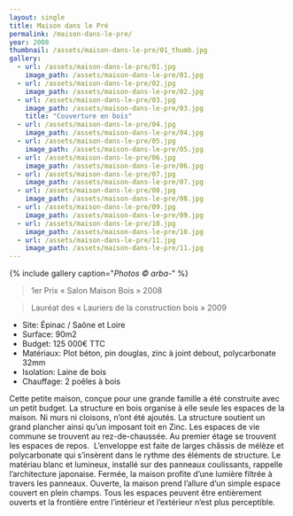 ```yaml
---
layout: single
title: Maison dans le Pré
permalink: /maison-dans-le-pre/
year: 2008
thumbnail: /assets/maison-dans-le-pre/01_thumb.jpg
gallery: 
  - url: /assets/maison-dans-le-pre/01.jpg
    image_path: /assets/maison-dans-le-pre/01.jpg
  - url: /assets/maison-dans-le-pre/02.jpg
    image_path: /assets/maison-dans-le-pre/02.jpg
  - url: /assets/maison-dans-le-pre/03.jpg
    image_path: /assets/maison-dans-le-pre/03.jpg
    title: "Couverture en bois"
  - url: /assets/maison-dans-le-pre/04.jpg
    image_path: /assets/maison-dans-le-pre/04.jpg
  - url: /assets/maison-dans-le-pre/05.jpg
    image_path: /assets/maison-dans-le-pre/05.jpg
  - url: /assets/maison-dans-le-pre/06.jpg
    image_path: /assets/maison-dans-le-pre/06.jpg
  - url: /assets/maison-dans-le-pre/07.jpg
    image_path: /assets/maison-dans-le-pre/07.jpg
  - url: /assets/maison-dans-le-pre/08.jpg
    image_path: /assets/maison-dans-le-pre/08.jpg
  - url: /assets/maison-dans-le-pre/09.jpg
    image_path: /assets/maison-dans-le-pre/09.jpg
  - url: /assets/maison-dans-le-pre/10.jpg
    image_path: /assets/maison-dans-le-pre/10.jpg
  - url: /assets/maison-dans-le-pre/11.jpg
    image_path: /assets/maison-dans-le-pre/11.jpg
---
```


{% include gallery caption="*Photos © arba-*" %}


> 1er Prix « Salon Maison Bois » 2008

> Lauréat des « Lauriers de la construction bois » 2009

  * Site: Épinac / Saône et Loire
  * Surface: 90m2
  * Budget: 125 000€ TTC
  * Matériaux: Plot béton, pin douglas, zinc à joint debout, polycarbonate 32mm 
  * Isolation: Laine de bois
  * Chauffage: 2 poêles à bois

Cette petite maison, conçue pour une grande famille a été construite avec un petit budget.
La structure en bois organise à elle seule les espaces de la maison.  Ni murs ni cloisons,  n’ont été ajoutés.
La structure soutient un grand plancher ainsi qu’un imposant toit en Zinc. Les espaces de vie commune se trouvent au rez-de-chaussée. Au premier étage se trouvent les espaces de repos. 
L’enveloppe est faite de larges châssis de mélèze et polycarbonate qui s’insèrent dans le rythme des éléments de structure. Le matériau blanc et lumineux, installé sur  des panneaux coulissants, rappelle l’architecture japonaise.  Fermée, la maison profite d’une lumière filtrée à travers les panneaux.  Ouverte, la maison prend l’allure d’un simple espace couvert en plein champs.
Tous les espaces peuvent être entièrement ouverts et la frontière entre l’intérieur et l’extérieur n’est plus perceptible.